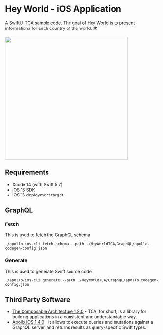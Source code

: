 # Hey World - iOS Application
A SwiftUI TCA sample code. The goal of Hey World is to present informations for each country of the world. 🌍

<img src="https://github.com/marcotdd/hey-world-ios-tca/assets/15362911/3c65d826-0414-4d85-83da-9143950dfab6" width="400" />

## Requirements

- Xcode 14 (with Swift 5.7)
- iOS 16 SDK
- iOS 16 deployment target

## GraphQL

### Fetch
This is used to fetch the GraphQL schema
```console
./apollo-ios-cli fetch-schema --path ./HeyWorldTCA/GraphQL/apollo-codegen-config.json
```

### Generate
This is used to generate Swift source code
```console
./apollo-ios-cli generate --path ./HeyWorldTCA/GraphQL/apollo-codegen-config.json
```

## Third Party Software
- [The Composable Architecture 1.2.0](https://github.com/pointfreeco/swift-composable-architecture) - TCA, for short, is a library for building applications in a consistent and understandable way.
- [Apollo iOS 1.4.0](https://github.com/apollographql/apollo-ios) - It allows to execute queries and mutations against a GraphQL server, and returns results as query-specific Swift types.
